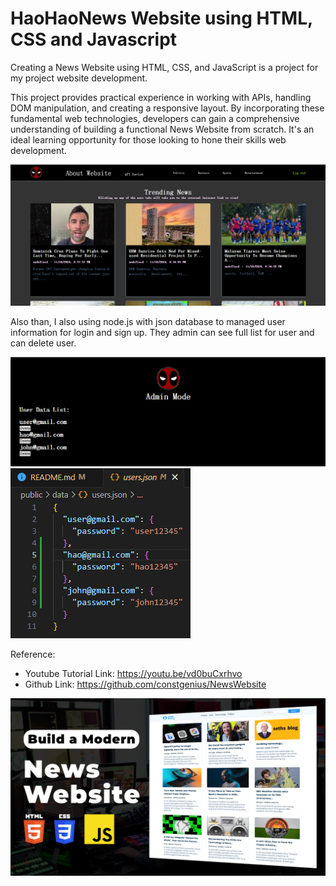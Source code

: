 # HaoHaoNews Website using HTML, CSS and Javascript

Creating a News Website using HTML, CSS, and JavaScript is a project for my project website development.

This project provides practical experience in working with APIs, handling DOM manipulation, and creating a responsive layout. By incorporating these fundamental web technologies, developers can gain a comprehensive understanding of building a functional News Website from scratch. It's an ideal learning opportunity for those looking to hone their skills web development.

![Demo](public/images/Newsads2.png)

Also than, I also using node.js with json database to managed user information for login and sign up. They admin can see full list for user and can delete user.

![Demo2](public/images/admin.png)
![Demo3](public/images/json.png)

Reference:
- Youtube Tutorial Link: https://youtu.be/vd0buCxrhvo
- Github Link: https://github.com/constgenius/NewsWebsite

![News Website](public/images/NewsWebsite.png)